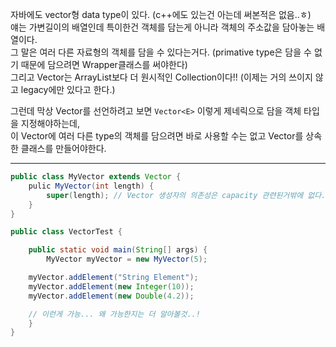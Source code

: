 자바에도 vector형 data type이 있다. (c++에도 있는건 아는데 써본적은 없음..ㅎ)      
얘는 가변길이의 배열인데 특이한건 객체를 담는게 아니라 객체의 주소값을 담아놓는 배열이다.      
그 말은 여러 다른 자료형의 객체를 담을 수 있다는거다. (primative type은 담을 수 없기 때문에 담으려면 Wrapper클래스를 써야한다)   
그리고 Vector는 ArrayList보다 더 원시적인 Collection이다!! (이제는 거의 쓰이지 않고 legacy에만 있다고 한다.)

그런데 막상 Vector를 선언하려고 보면 ```Vector<E>``` 이렇게 제네릭으로 담을 객체 타입을 지정해야하는데,   
이 Vector에 여러 다른 type의 객체를 담으려면 바로 사용할 수는 없고 Vector를 상속한 클래스를 만들어야한다.


--------------------

```java
public class MyVector extends Vector {
    pulic MyVector(int length) {
        super(length); // Vector 생성자의 의존성은 capacity 관련된거밖에 없다. length or length increment...
    }
}

public class VectorTest {

    public static void main(String[] args) {
        MyVector myVector = new MyVector(5);

	myVector.addElement("String Element");
	myVector.addElement(new Integer(10));
	myVector.addElement(new Double(4.2));

	// 이런게 가능... 왜 가능한지는 더 알아볼것..!
    }
}
```
